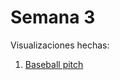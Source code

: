 # Semana 3

Visualizaciones hechas:

1. [Baseball pitch](https://Diegoapm.github.io/infovis/s1/tableau.html)
